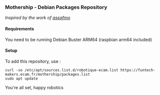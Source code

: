 ### Mothership - Debian Packages Repository

*Inspired by the work of [assafmo](https://assafmo.github.io/2019/05/02/ppa-repo-hosted-on-github.html)*


#### Requirements

You need to be running Debian Buster ARM64 (raspbian arm64 included)


#### Setup

To add this repository, use :
```
curl -so /etc/apt/sources.list.d/robotique-ecam.list https://funtech-makers.ecam.fr/mothership/packages.list
sudo apt update
```

You're all set, happy robotics